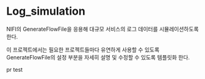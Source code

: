 # Log_simulation
NIFI의 GenerateFlowFile을 응용해 대규모 서비스의 로그 데이터를 시뮬레이션하도록 한다.

이 프로젝트에서는 필요한 프로젝트들마다 유연하게 사용할 수 있도록 GenerateFlowFile의 설정 부분을 자세히 설명 및 수정할 수 있도록 템플릿화 한다.

pr test